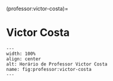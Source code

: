 (professor:victor-costa)=

# Victor Costa

```{figure} ../_static/img/professor/victor-costa.png
---
width: 100%
align: center
alt: Horário de Professor Victor Costa
name: fig:professor:victor-costa
---
```

